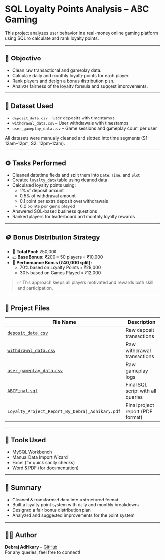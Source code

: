 
# SQL Loyalty Points Analysis – ABC Gaming

This project analyzes user behavior in a real-money online gaming platform using SQL to calculate and rank loyalty points.

---

## 📌 Objective

- Clean raw transactional and gameplay data.
- Calculate daily and monthly loyalty points for each player.
- Rank players and design a bonus distribution plan.
- Analyze fairness of the loyalty formula and suggest improvements.

---

## 📁 Dataset Used

- `deposit_data.csv` – User deposits with timestamps
- `withdrawal_data.csv` – User withdrawals with timestamps
- `user_gameplay_data.csv` – Game sessions and gameplay count per user

All datasets were manually cleaned and slotted into time segments (S1: 12am–12pm, S2: 12pm–12am).

---

## ⚙️ Tasks Performed

- Cleaned datetime fields and split them into `Date`, `Time`, and `Slot`
- Created `loyalty_data` table using cleaned data
- Calculated loyalty points using:
  - 1% of deposit amount
  - 0.5% of withdrawal amount
  - 0.1 point per extra deposit over withdrawals
  - 0.2 points per game played
- Answered SQL-based business questions
- Ranked players for leaderboard and monthly loyalty rewards

---

## 🪙 Bonus Distribution Strategy

- 🎁 **Total Pool:** ₹50,000
- 💵 **Base Bonus:** ₹200 × 50 players = ₹10,000
- 🧮 **Performance Bonus (₹40,000 split):**
  - 70% based on Loyalty Points = ₹28,000
  - 30% based on Games Played = ₹12,000

> ✅ This approach keeps all players motivated and rewards both skill and participation.

---

## 📄 Project Files

| File Name                                         | Description                              |
|--------------------------------------------------|------------------------------------------|
| [`deposit_data.csv`](./Deposit_Data.csv)         | Raw deposit transactions                  |
| [`withdrawal_data.csv`](./Withdrawal_Data.csv)   | Raw withdrawal transactions               |
| [`user_gameplay_data.csv`](./User_Gameplay_Data.csv) | Raw gameplay logs                     |
| [`ABCFinal.sql`](./ABCFinal.sql)                 | Final SQL script with all queries         |
| [`Loyalty_Project_Report_By_Debraj_Adhikary.pdf`](./Loyalty_Project_Report_By_Debraj_Adhikary.pdf) | Final project report (PDF format)        |

---

## 🔧 Tools Used

- MySQL Workbench
- Manual Data Import Wizard
- Excel (for quick sanity checks)
- Word & PDF (for documentation)

---

## 📌 Summary

- Cleaned & transformed data into a structured format
- Built a loyalty point system with daily and monthly breakdowns
- Designed a fair bonus distribution plan
- Analyzed and suggested improvements for the point system

---

## 🙋‍♂️ Author

**Debraj Adhikary** – [GitHub](https://github.com/DebrajAdhikaey5)  
For any queries, feel free to connect!

